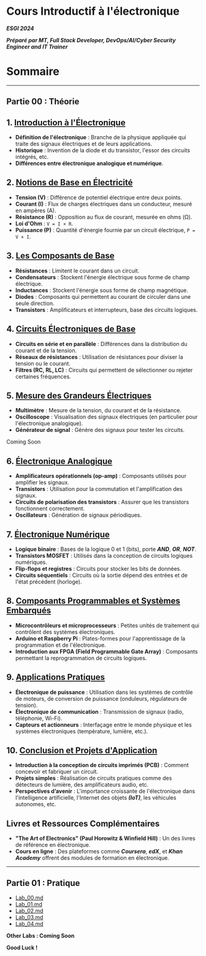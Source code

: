 # Cours Introductif à l'électronique

***ESGI 2024***

***Préparé par MT, Full Stack Developer, DevOps/AI/Cyber Security Engineer and IT Trainer*** 

# Sommaire

---

## Partie 00 : Théorie

## 1. [Introduction à l'Électronique](./THEORY/PART_00.md)

- **Définition de l'électronique** : Branche de la physique appliquée qui traite des signaux électriques et de leurs applications.
- **Historique** : Invention de la diode et du transistor, l'essor des circuits intégrés, etc.
- **Différences entre électronique analogique et numérique**.

## 2. [Notions de Base en Électricité](./THEORY/PART_01.md)

- **Tension (V)** : Différence de potentiel électrique entre deux points.
- **Courant (I)** : Flux de charges électriques dans un conducteur, mesuré en ampères (A).
- **Résistance (R)** : Opposition au flux de courant, mesurée en ohms (Ω).
- **Loi d'Ohm** : `V = I × R`.
- **Puissance (P)** : Quantité d'énergie fournie par un circuit électrique, `P = V × I`.

## 3. [Les Composants de Base](./THEORY/PART_02.md)

- **Résistances** : Limitent le courant dans un circuit.
- **Condensateurs** : Stockent l'énergie électrique sous forme de champ électrique.
- **Inductances** : Stockent l'énergie sous forme de champ magnétique.
- **Diodes** : Composants qui permettent au courant de circuler dans une seule direction.
- **Transistors** : Amplificateurs et interrupteurs, base des circuits logiques.

## 4. [Circuits Électroniques de Base](./THEORY/PART_03.md)

- **Circuits en série et en parallèle** : Différences dans la distribution du courant et de la tension.
- **Réseaux de résistances** : Utilisation de résistances pour diviser la tension ou le courant.
- **Filtres (RC, RL, LC)** : Circuits qui permettent de sélectionner ou rejeter certaines fréquences.

## 5. [Mesure des Grandeurs Électriques](./THEORY/PART_04.md)

- **Multimètre** : Mesure de la tension, du courant et de la résistance.
- **Oscilloscope** : Visualisation des signaux électriques (en particulier pour l'électronique analogique).
- **Générateur de signal** : Génère des signaux pour tester les circuits.

Coming Soon 

## 6. [Électronique Analogique](./THEORY/PART_05.md)

- **Amplificateurs opérationnels (op-amp)** : Composants utilisés pour amplifier les signaux.
- **Transistors** : Utilisation pour la commutation et l'amplification des signaux.
- **Circuits de polarisation des transistors** : Assurer que les transistors fonctionnent correctement.
- **Oscillateurs** : Génération de signaux périodiques.

## 7. [Électronique Numérique](./THEORY/PART_06.md)

- **Logique binaire** : Bases de la logique 0 et 1 (bits), porte ***AND***, ***OR***, ***NOT***.
- **Transistors MOSFET** : Utilisés dans la conception de circuits logiques numériques.
- **Flip-flops et registres** : Circuits pour stocker les bits de données.
- **Circuits séquentiels** : Circuits où la sortie dépend des entrées et de l'état précédent (horloge).

## 8. [Composants Programmables et Systèmes Embarqués](./THEORY/PART_07.md)

- **Microcontrôleurs et microprocesseurs** : Petites unités de traitement qui contrôlent des systèmes électroniques.
- **Arduino et Raspberry Pi** : Plates-formes pour l'apprentissage de la programmation et de l'électronique.
- **Introduction aux FPGA (Field Programmable Gate Array)** : Composants permettant la reprogrammation de circuits logiques.

## 9. [Applications Pratiques](./THEORY/PART_08.md)

- **Électronique de puissance** : Utilisation dans les systèmes de contrôle de moteurs, de conversion de puissance (onduleurs, régulateurs de tension).
- **Électronique de communication** : Transmission de signaux (radio, téléphonie, Wi-Fi).
- **Capteurs et actionneurs** : Interfaçage entre le monde physique et les systèmes électroniques (température, lumière, etc.).

## 10. [Conclusion et Projets d'Application](./THEORY/PART_09.md)

- **Introduction à la conception de circuits imprimés (PCB)** : Comment concevoir et fabriquer un circuit.
- **Projets simples** : Réalisation de circuits pratiques comme des détecteurs de lumière, des amplificateurs audio, etc.
- **Perspectives d’avenir** : L'importance croissante de l'électronique dans l'intelligence artificielle, l'Internet des objets ***(IoT)***, les véhicules autonomes, etc.

## Livres et Ressources Complémentaires

- **"The Art of Electronics" (Paul Horowitz & Winfield Hill)** : Un des livres de référence en électronique.
- **Cours en ligne** : Des plateformes comme ***Coursera***, ***edX***, et ***Khan Academy*** offrent des modules de formation en électronique.

---

## Partie 01 : Pratique

- [Lab_00.md](./LABS/LAB_00.md)
- [Lab_01.md]()
- [Lab_02.md]()
- [Lab_03.md]()
- [Lab_04.md]()

**Other Labs : Coming Soon**

**Good Luck !**
